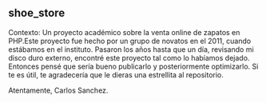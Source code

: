 ## shoe_store
Contexto: Un proyecto académico sobre la venta online de zapatos en PHP.Este proyecto fue hecho por un grupo de novatos en el 2011, cuando estábamos en el instituto. Pasaron los años hasta que un día, revisando mi disco duro externo, encontré este proyecto tal como lo habíamos dejado. Entonces pensé que sería bueno publicarlo y posteriormente optimizarlo. Si te es útil, te agradecería que le dieras una estrellita al repositorio.

Atentamente, Carlos Sanchez.
